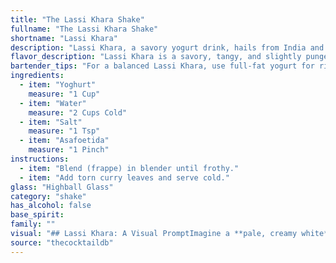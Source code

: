 ```yaml
---
title: "The Lassi Khara Shake"
fullname: "The Lassi Khara Shake"
shortname: "Lassi Khara"
description: "Lassi Khara, a savory yogurt drink, hails from India and falls under the lassi family, a traditional South Asian beverage.  While not a cocktail in the traditional sense, it shares the quenching refreshment quality of a summer cooler, often served with a savory kick. "
flavor_description: "Lassi Khara is a savory, tangy, and slightly pungent experience. The yogurt provides a creamy base, while the water offers refreshing lightness. Salt balances the tartness, and asafoetida, a fermented spice, adds a unique, almost onion-like aroma and a subtle bitterness that lingers on the palate. It's a surprisingly complex and intensely flavorful cocktail, perfect for those who enjoy bold flavors. "
bartender_tips: "For a balanced Lassi Khara, use full-fat yogurt for richness.  Start with a 2:1 ratio of yogurt to water, adjusting to your preference.  A pinch of salt enhances the tang, while a touch of asafetida adds depth.  Remember, less is more with the asafetida - you want to hint at its aroma, not overpower the yogurt.  Chill the drink for a refreshing finish. "
ingredients:
  - item: "Yoghurt"
    measure: "1 Cup"
  - item: "Water"
    measure: "2 Cups Cold"
  - item: "Salt"
    measure: "1 Tsp"
  - item: "Asafoetida"
    measure: "1 Pinch"
instructions:
  - item: "Blend (frappe) in blender until frothy."
  - item: "Add torn curry leaves and serve cold."
glass: "Highball Glass"
category: "shake"
has_alcohol: false
base_spirit:
family: ""
visual: "## Lassi Khara: A Visual PromptImagine a **pale, creamy white** liquid swirling gently in a tall glass. The surface is **slightly textured**, a subtle reminder of the yogurt's tangy base.  **The light reflects off the surface**, revealing a delicate, **almost translucent** quality.  As you peer closer, you might notice **tiny specks of salt** scattered through the liquid, giving it a **slightly grainy appearance**.  While the color is understated, the **aroma** is potent. A **sharp, pungent note of asafoetida** cuts through the **earthy, yogurt-infused fragrance**. The **salty scent** lingers in the air, promising a bold and complex taste. "
source: "thecocktaildb"
---
```


